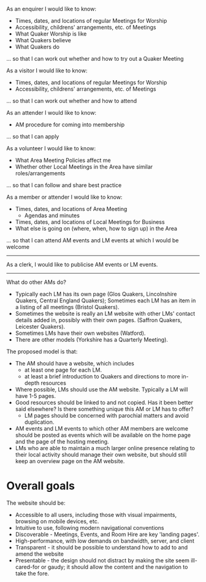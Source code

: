 As an enquirer I would like to know:

- Times, dates, and locations of regular Meetings for Worship
- Accessibility, childrens' arrangements, etc. of Meetings
- What Quaker Worship is like
- What Quakers believe
- What Quakers do

... so that I can work out whether and how to try out a Quaker Meeting

As a visitor I would like to know:

- Times, dates, and locations of regular Meetings for Worship
- Accessibility, childrens' arrangements, etc. of Meetings

... so that I can work out whether and how to attend

As an attender I would like to know:

- AM procedure for coming into membership

... so that I can apply

As a volunteer I would like to know:

- What Area Meeting Policies affect me
- Whether other Local Meetings in the Area have similar roles/arrangements

... so that I can follow and share best practice

As a member or attender I would like to know:

- Times, dates, and locations of Area Meeting
  - Agendas and minutes
- Times, dates, and locations of Local Meetings for Business
- What else is going on (where, when, how to sign up) in the Area

... so that I can attend AM events and LM events at which I would be welcome

----

As a clerk, I would like to publicise AM events or LM events.

----

What do other AMs do?

- Typically each LM has its own page (Glos Quakers, Lincolnshire Quakers, Central England Quakers); Sometimes each LM has an item in a listing of all meetings (Bristol Quakers).
- Sometimes the website is really an LM website with other LMs' contact details added in, possibly with their own pages. (Saffron Quakers, Leicester Quakers).
- Sometimes LMs have their own websites (Watford).
- There are other models (Yorkshire has a Quarterly Meeting).

The proposed model is that:

- The AM should have a website, which includes
  - at least one page for each LM.
  - at least a brief introduction to Quakers and directions to more in-depth resources
- Where possible, LMs should use the AM website. Typically a LM will have 1-5 pages.
- Good resources should be linked to and not copied. Has it been better said elsewhere? Is there something unique this AM or LM has to offer?
  - LM pages should be concerned with parochial matters and avoid duplication.
- AM events and LM events to which other AM members are welcome should be posted as events which will be available on the home page and the page of the hosting meeting.
- LMs who are able to maintain a much larger online presence relating to their local activity should manage their own website, but should still keep an overview page on the AM website.

# Overall goals

The website should be:

- Accessible to all users, including those with visual impairments, browsing on mobile devices, etc.
- Intuitive to use, following modern navigational conventions
- Discoverable - Meetings, Events, and Room Hire are key 'landing pages'.
- High-performance, with low demands on bandwidth, server, and client
- Transparent - it should be possible to understand how to add to and amend the website
- Presentable - the design should not distract by making the site seem ill-cared-for or gaudy; it should allow the content and the navigation to take the fore.

